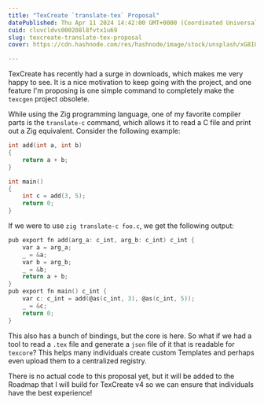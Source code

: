 ```yaml
---
title: "TexCreate `translate-tex` Proposal"
datePublished: Thu Apr 11 2024 14:42:00 GMT+0000 (Coordinated Universal Time)
cuid: cluvcldvs000208l8fvtx1u69
slug: texcreate-translate-tex-proposal
cover: https://cdn.hashnode.com/res/hashnode/image/stock/unsplash/xG8IQMqMITM/upload/e890dc17b4b621f06eb596f45115dea3.jpeg

---
```


TexCreate has recently had a surge in downloads, which makes me very happy to see. It is a nice motivation to keep going with the project, and one feature I'm proposing is one simple command to completely make the `texcgen` project obsolete.

While using the Zig programming language, one of my favorite compiler parts is the `translate-c` command, which allows it to read a C file and print out a Zig equivalent. Consider the following example:

```c
int add(int a, int b)
{
    return a + b;
}

int main()
{
    int c = add(3, 5);
    return 0;
}
```

If we were to use `zig translate-c foo.c`, we get the following output:

```c
pub export fn add(arg_a: c_int, arg_b: c_int) c_int {
    var a = arg_a;
    _ = &a;
    var b = arg_b;
    _ = &b;
    return a + b;
}
pub export fn main() c_int {
    var c: c_int = add(@as(c_int, 3), @as(c_int, 5));
    _ = &c;
    return 0;
}
```

This also has a bunch of bindings, but the core is here. So what if we had a tool to read a `.tex` file and generate a `json` file of it that is readable for `texcore`? This helps many individuals create custom Templates and perhaps even upload them to a centralized registry.

There is no actual code to this proposal yet, but it will be added to the Roadmap that I will build for TexCreate v4 so we can ensure that individuals have the best experience!